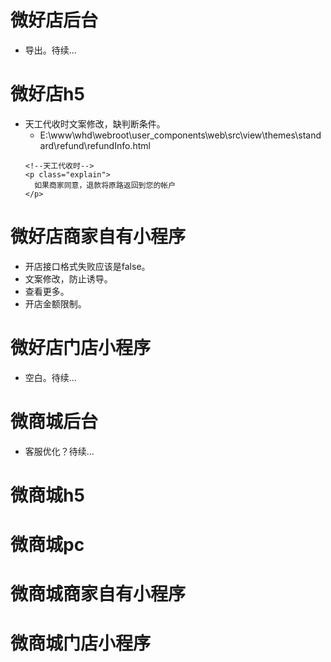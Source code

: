 # 微好店后台
* 导出。待续...

# 微好店h5
* 天工代收时文案修改，缺判断条件。
    - E:\www\whd\webroot\user_components\web\src\view\themes\standard\refund\refundInfo.html
    ```
    <!--天工代收时-->
    <p class="explain">
      如果商家同意，退款将原路返回到您的帐户
    </p>
    ```

# 微好店商家自有小程序
* 开店接口格式失败应该是false。
* 文案修改，防止诱导。
* 查看更多。
* 开店金额限制。

# 微好店门店小程序
* 空白。待续...

# 微商城后台
* 客服优化？待续...

# 微商城h5

# 微商城pc

# 微商城商家自有小程序

# 微商城门店小程序
